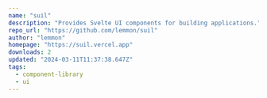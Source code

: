 ```yaml
---
name: "suil"
description: "Provides Svelte UI components for building applications."
repo_url: "https://github.com/lemmon/suil"
author: "lemmon"
homepage: "https://suil.vercel.app"
downloads: 2
updated: "2024-03-11T11:37:38.647Z"
tags: 
  - component-library
  - ui
---
```

